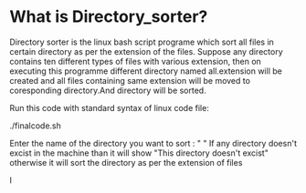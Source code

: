 # What is Directory_sorter?

Directory sorter is the linux bash script programe which sort all files in certain directory as per the extension of the files.
Suppose any directory contains ten different types of files with various extension, then on executing this programme different directory named 
all.extension will be created and all files containing same extension will be moved to coresponding directory.And directory will be sorted.

Run this code with standard syntax of linux code file:

./finalcode.sh

Enter the name of the directory you want to sort : "       "
If any directory doesn't excist in the machine than it will show "This directory doesn't excist"
otherwise it will sort the directory as per the extension of files




I
